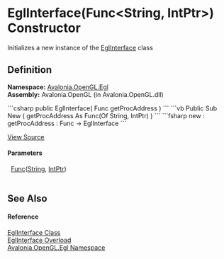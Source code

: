 # EglInterface(Func&lt;String, IntPtr&gt;) Constructor


Initializes a new instance of the <a href="T_Avalonia_OpenGL_Egl_EglInterface">EglInterface</a> class



## Definition
**Namespace:** <a href="N_Avalonia_OpenGL_Egl">Avalonia.OpenGL.Egl</a>  
**Assembly:** Avalonia.OpenGL (in Avalonia.OpenGL.dll)

<Tabs groupId="api-code-preview">
<TabItem value="csharp" label="C#">
```csharp
public EglInterface(
	Func<string, IntPtr> getProcAddress
)
```
</TabItem>
<TabItem value="vb" label="VB">
```vb
Public Sub New ( 
	getProcAddress As Func(Of String, IntPtr)
)
```
</TabItem>
<TabItem value="fsharp" label="F#">
```fsharp
new : 
        getProcAddress : Func<string, IntPtr> -> EglInterface
```
</TabItem>
</Tabs>



<a href="https://github.com/AvaloniaUI/Avalonia/tree/master/src/Avalonia.OpenGL/Egl/EglInterface.cs#L12" title="View the source code">View Source</a>



#### Parameters
<dl><dt>  <a href="https://learn.microsoft.com/dotnet/api/system.func-2" target="_blank" rel="noopener noreferrer">Func</a>(<a href="https://learn.microsoft.com/dotnet/api/system.string" target="_blank" rel="noopener noreferrer">String</a>, <a href="https://learn.microsoft.com/dotnet/api/system.intptr" target="_blank" rel="noopener noreferrer">IntPtr</a>)</dt><dd> </dd></dl>

## See Also


#### Reference
<a href="T_Avalonia_OpenGL_Egl_EglInterface">EglInterface Class</a>  
<a href="Overload_Avalonia_OpenGL_Egl_EglInterface__ctor">EglInterface Overload</a>  
<a href="N_Avalonia_OpenGL_Egl">Avalonia.OpenGL.Egl Namespace</a>  

